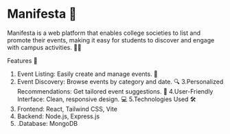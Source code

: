 # Manifesta 🎉
Manifesta is a web platform that enables college societies to list and promote their events, making it easy for students to discover and engage with campus activities. 📅✨

Features 🌟
  1. Event Listing: Easily create and manage events. 📝
  2. Event Discovery: Browse events by category and date. 🔍
  3.Personalized Recommendations: Get tailored event suggestions. 🎯
  4.User-Friendly Interface: Clean, responsive design. 💻
  5.Technologies Used 🛠️
  6. Frontend: React, Tailwind CSS, Vite
  7. Backend: Node.js, Express.js
  8. .Database: MongoDB
